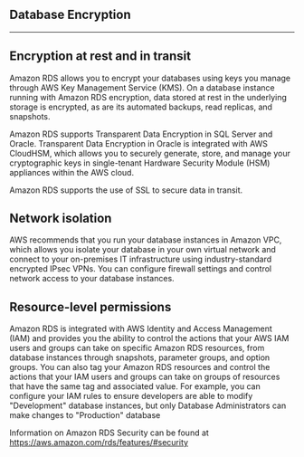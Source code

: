 ## Database Encryption

------

## Encryption at rest and in transit

Amazon RDS allows you to encrypt your databases using keys you manage through AWS Key Management Service (KMS). On a database instance running with Amazon RDS encryption, data stored at rest in the underlying storage is encrypted, as are its automated backups, read replicas, and snapshots.

Amazon RDS supports Transparent Data Encryption in SQL Server and Oracle. Transparent Data Encryption in Oracle is integrated with AWS CloudHSM, which allows you to securely generate, store, and manage your cryptographic keys in single-tenant Hardware Security Module (HSM) appliances within the AWS cloud.

Amazon RDS supports the use of SSL to secure data in transit.

## Network isolation

AWS recommends that you run your database instances in Amazon VPC, which allows you isolate your database in your own virtual network and connect to your on-premises IT infrastructure using industry-standard encrypted IPsec VPNs. You can configure firewall settings and control network access to your database instances.

## Resource-level permissions

Amazon RDS is integrated with AWS Identity and Access Management (IAM) and provides you the ability to control the actions that your AWS IAM users and groups can take on specific Amazon RDS resources, from database instances through snapshots, parameter groups, and option groups. You can also tag your Amazon RDS resources and control the actions that your IAM users and groups can take on groups of resources that have the same tag and associated value. For example, you can configure your IAM rules to ensure developers are able to modify "Development" database instances, but only Database Administrators can make changes to "Production" database 

Information on Amazon RDS Security can be found at https://aws.amazon.com/rds/features/#security

